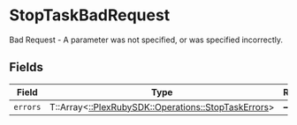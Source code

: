 # StopTaskBadRequest

Bad Request - A parameter was not specified, or was specified incorrectly.


## Fields

| Field                                                                                            | Type                                                                                             | Required                                                                                         | Description                                                                                      |
| ------------------------------------------------------------------------------------------------ | ------------------------------------------------------------------------------------------------ | ------------------------------------------------------------------------------------------------ | ------------------------------------------------------------------------------------------------ |
| `errors`                                                                                         | T::Array<[::PlexRubySDK::Operations::StopTaskErrors](../../models/operations/stoptaskerrors.md)> | :heavy_minus_sign:                                                                               | N/A                                                                                              |